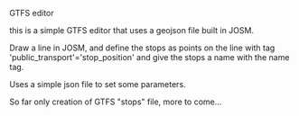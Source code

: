 GTFS editor

this is a simple GTFS editor that uses a geojson file built in JOSM. 

Draw a line in JOSM, and define the stops as points on the line with tag 'public_transport'='stop_position' and give the stops a name with the name tag.

Uses a simple json file to set some parameters.

So far only creation of GTFS "stops" file, more to come...
